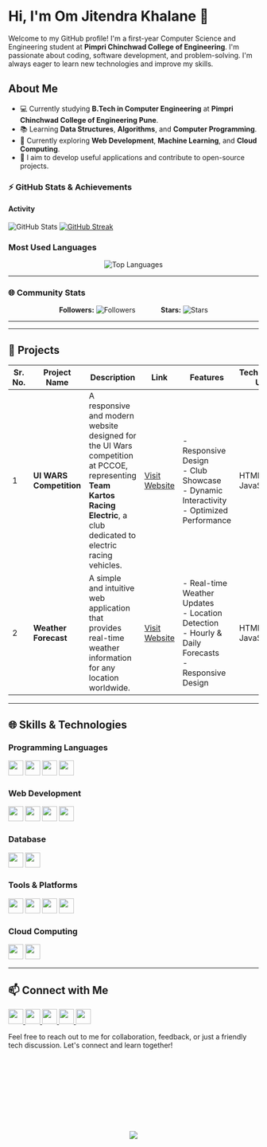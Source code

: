# Hi, I'm Om Jitendra Khalane 👋

Welcome to my GitHub profile! I'm a first-year Computer Science and Engineering student at **Pimpri Chinchwad College of Engineering**. I'm passionate about coding, software development, and problem-solving. I'm always eager to learn new technologies and improve my skills.

## About Me

- 💻 Currently studying **B.Tech in Computer Engineering** at **Pimpri Chinchwad College of Engineering Pune**.
- 📚 Learning **Data Structures**, **Algorithms**, and **Computer Programming**.
- 🌱 Currently exploring **Web Development**, **Machine Learning**, and **Cloud Computing**.
- 🎯 I aim to develop useful applications and contribute to open-source projects.

### ⚡ **GitHub Stats & Achievements**

#### **Activity**
![GitHub Stats](https://github-readme-stats.vercel.app/api?username=omkhalane&show_icons=true&theme=dark&count_private=true)   [![GitHub Streak](https://github-readme-streak-stats.herokuapp.com/?user=omkhalane&theme=dark&hide_border=bold)](https://git.io/streak-stats)


### **Most Used Languages**
<p align="center" 
  
  ![Top Languages](https://github-readme-stats.vercel.app/api/top-langs/?username=omkhalane&layout=compact&theme=dark)
<p/>



---




### 🌐 **Community Stats**
<p align="center" 
       
 **Followers:** ![Followers](https://img.shields.io/github/followers/omkhalane?style=social)  &nbsp; &nbsp; &nbsp; &nbsp; &nbsp; &nbsp; **Stars:** ![Stars](https://img.shields.io/github/stars/omkhalane?style=social)
</p>

---

---
## 📂 Projects

| **Sr. No.** | **Project Name**         | **Description**                                                                                                                                                        | **Link**                                                                                       | **Features**                                                                                                                                              | **Technologies Used**       |
|-------------|--------------------------|--------------------------------------------------------------------------------------------------------------------------------------------------------------------|-----------------------------------------------------------------------------------------------|----------------------------------------------------------------------------------------------------------------------------------------------------------|-----------------------------|
| 1           | **UI WARS Competition**  | A responsive and modern website designed for the UI Wars competition at PCCOE, representing **Team Kartos Racing Electric**, a club dedicated to electric racing vehicles. | [Visit Website](https://omkhalane.github.io/PCCOE-UI_WARS_COMPETITION_ROUND2-/)               | - Responsive Design<br>- Club Showcase<br>- Dynamic Interactivity<br>- Optimized Performance                                                             | HTML, CSS, JavaScript       |
| 2           | **Weather Forecast**     | A simple and intuitive web application that provides real-time weather information for any location worldwide.                                                       | [Visit Website](https://omkhalane.github.io/weather.forecast)                                 | - Real-time Weather Updates<br>- Location Detection<br>- Hourly & Daily Forecasts<br>- Responsive Design                                                 | HTML, CSS, JavaScript       |

---

## 🌐 Skills & Technologies

### Programming Languages
<p>
  <img src="https://img.shields.io/badge/-Python-3776AB?logo=python&logoColor=white&style=for-the-badge" height="30">
  <img src="https://img.shields.io/badge/-Java-007396?logo=java&logoColor=white&style=for-the-badge" height="30">
  <img src="https://img.shields.io/badge/-C-A8B9CC?logo=c&logoColor=white&style=for-the-badge" height="30">
  <img src="https://img.shields.io/badge/-JavaScript-F7DF1E?logo=javascript&logoColor=black&style=for-the-badge" height="30">
</p>

### Web Development
<p>
  <img src="https://img.shields.io/badge/-HTML5-E34F26?logo=html5&logoColor=white&style=for-the-badge" height="30">
  <img src="https://img.shields.io/badge/-CSS3-1572B6?logo=css3&logoColor=white&style=for-the-badge" height="30">
  <img src="https://img.shields.io/badge/-JavaScript-F7DF1E?logo=javascript&logoColor=black&style=for-the-badge" height="30">
  <img src="https://img.shields.io/badge/-React-61DAFB?logo=react&logoColor=black&style=for-the-badge" height="30">
</p>

### Database
<p>
  <img src="https://img.shields.io/badge/-MySQL-4479A1?logo=mysql&logoColor=white&style=for-the-badge" height="30">
  <img src="https://img.shields.io/badge/-SQLite-003B57?logo=sqlite&logoColor=white&style=for-the-badge" height="30">
</p>

### Tools & Platforms
<p>
  <img src="https://img.shields.io/badge/-Git-F05032?logo=git&logoColor=white&style=for-the-badge" height="30">
  <img src="https://img.shields.io/badge/-GitHub-181717?logo=github&logoColor=white&style=for-the-badge" height="30">
  <img src="https://img.shields.io/badge/-VSCode-007ACC?logo=visual-studio-code&logoColor=white&style=for-the-badge" height="30">
  <img src="https://img.shields.io/badge/-IntelliJ_IDEA-000000?logo=intellij-idea&logoColor=white&style=for-the-badge" height="30">
</p>

### Cloud Computing
<p>
  <img src="https://img.shields.io/badge/-AWS-232F3E?logo=amazon-aws&logoColor=white&style=for-the-badge" height="30">
  <img src="https://img.shields.io/badge/-Google_Cloud-4285F4?logo=google-cloud&logoColor=white&style=for-the-badge" height="30">
</p>

---

## 📫 Connect with Me

<p>
  <a href="mailto:om.j.khalane@gmail.com">
    <img src="https://img.shields.io/badge/-Email-D14836?logo=gmail&logoColor=white&style=for-the-badge" height="30">
  </a>
  <a href="https://www.linkedin.com/in/omkhalane">
    <img src="https://img.shields.io/badge/-LinkedIn-0077B5?logo=linkedin&logoColor=white&style=for-the-badge" height="30">
  </a>
  <a href="https://github.com/omkhalane">
    <img src="https://img.shields.io/badge/-GitHub-181717?logo=github&logoColor=white&style=for-the-badge" height="30">
  </a>
  <a href="https://leetcode.com/omkhalane">
    <img src="https://img.shields.io/badge/-LeetCode-FFA116?logo=leetcode&logoColor=black&style=for-the-badge" height="30">
  </a>
  <a href="https://codeforces.com/profile/omkhalane">
    <img src="https://img.shields.io/badge/-Codeforces-1F8ACB?logo=codeforces&logoColor=white&style=for-the-badge" height="30">
  </a>
</p>


Feel free to reach out to me for collaboration, feedback, or just a friendly tech discussion. Let's connect and learn together!





<br><br><br><br><br><br><br><br>
<p align="center"
  
  [![](https://visitcount.itsvg.in/api?id=omkhalane&label=Profile%20Views&color=0&icon=0&pretty=false)](https://visitcount.itsvg.in)
</p>



